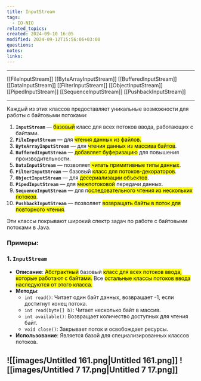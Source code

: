 ```yaml
---
title: InputStream
tags:
  - IO-NIO
related_topics: 
created: 2024-09-10 16:05
modified: 2024-09-12T15:56:06+03:00
questions: 
notes: 
links: 
---
```


----
[[FileInputStream]]
[[ByteArrayInputStream]]
[[BufferedInputStream]]
[[DataInputStream]]
[[FilterInputStream]]
[[ObjectInputStream]]
[[PipedInputStream]]
[[SequenceInputStream]]
[[PushbackInputStream]]

----


Каждый из этих классов предоставляет уникальные возможности для работы с байтовыми потоками:

1. **`InputStream`** — <mark class="hltr-yellow">базовый</mark> класс для всех потоков ввода, работающих с байтами.
2. **`FileInputStream`** — для <mark class="hltr-blue">чтения данных из файлов.</mark>
3. **`ByteArrayInputStream`** — для <mark class="hltr-blue">чтения данных из массива байтов</mark>.
4. **`BufferedInputStream`** — <mark class="hltr-blue">добавляет буферизацию</mark> для повышения производительности.
5. **`DataInputStream`** — позволяет<mark class="hltr-blue"> читать примитивные типы данных</mark>.
6. **`FilterInputStream`** — базовый <mark class="hltr-purple">класс для потоков-декораторов</mark>.
7. **`ObjectInputStream`** — для <mark class="hltr-blue">десериализации объектов</mark>.
8. **`PipedInputStream`** — для <mark class="hltr-blue">межпотоковой</mark> передачи данных.
9. **`SequenceInputStream`** — для п<mark class="hltr-purple">оследовательного чтения из нескольких потоков</mark>.
10. **`PushbackInputStream`** — позволяет <mark class="hltr-blue">возвращать байты в поток для повторного чтения</mark>.

Эти классы покрывают широкий спектр задач по работе с байтовыми потоками в Java.

### Примеры:
### 1. **`InputStream`**

- **Описание**: <mark class="hltr-red">Абстрактный</mark> базовый <mark class="hltr-blue">класс для всех потоков ввода, которые работают с байтами.</mark> Все <mark class="hltr-yellow">остальные классы потоков ввода наследуются от этого класса.</mark>
- **Методы**:
    - `int read()`: Читает один байт данных, возвращает -1, если достигнут конец потока.
    - `int read(byte[] b)`: Читает несколько байт в массив.
    - `int available()`: Возвращает количество доступных для чтения байт.
    - `void close()`: Закрывает поток и освобождает ресурсы.
- **Использование**: Является базой для специализированных классов потоков.

![[images/Untitled 161.png|Untitled 161.png]]
![[images/Untitled 7 17.png|Untitled 7 17.png]]
---
